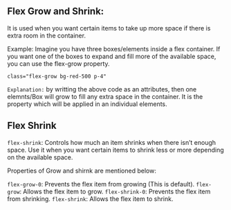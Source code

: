 ## Flex Grow and Shrink:

It is used when you want certain items to take up more space if there is extra room in the container.

Example: Imagine you have three boxes/elements inside a flex container. If you want one of the boxes to expand and fill more of the available space, you can use the flex-grow property.

`class="flex-grow bg-red-500 p-4"`

`Explanation:` by writting the above code as an attributes, then one elemnts/Box will grow to fill any extra space in the container.
It is the property which will be applied in an individual elements.

## Flex Shrink

`flex-shrink`: Controls how much an item shrinks when there isn’t enough space. Use it when you want certain items to shrink less or more depending on the available space.

Properties of Grow and shirnk are mentioned below:

`flex-grow-0`: Prevents the flex item from growing (This is default).
`flex-grow`: Allows the flex item to grow.
`flex-shrink-0`: Prevents the flex item from shrinking.
`flex-shrink`: Allows the flex item to shrink.
